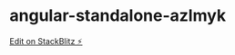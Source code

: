 # angular-standalone-azlmyk

[Edit on StackBlitz ⚡️](https://stackblitz.com/edit/angular-standalone-azlmyk)